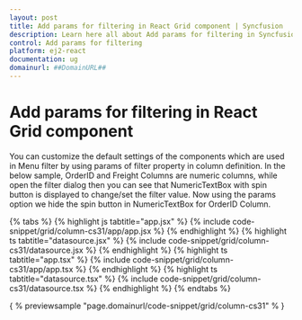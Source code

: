```yaml
---
layout: post
title: Add params for filtering in React Grid component | Syncfusion
description: Learn here all about Add params for filtering in Syncfusion React Grid component of Syncfusion Essential JS 2 and more.
control: Add params for filtering 
platform: ej2-react
documentation: ug
domainurl: ##DomainURL##
---
```


# Add params for filtering in React Grid component

You can customize the default settings of the components which are used in Menu filter by using params of filter property in column definition.
In the below sample, OrderID and Freight Columns are numeric columns, while open the filter dialog then you can see that NumericTextBox with spin button is displayed to change/set the filter value. Now using the params option we hide the spin button in NumericTextBox for OrderID Column.

{% tabs %}
{% highlight js tabtitle="app.jsx" %}
{% include code-snippet/grid/column-cs31/app/app.jsx %}
{% endhighlight %}
{% highlight ts tabtitle="datasource.jsx" %}
{% include code-snippet/grid/column-cs31/datasource.jsx %}
{% endhighlight %}
{% highlight ts tabtitle="app.tsx" %}
{% include code-snippet/grid/column-cs31/app/app.tsx %}
{% endhighlight %}
{% highlight ts tabtitle="datasource.tsx" %}
{% include code-snippet/grid/column-cs31/datasource.tsx %}
{% endhighlight %}
{% endtabs %}

{ % previewsample "page.domainurl/code-snippet/grid/column-cs31" % }